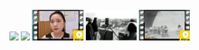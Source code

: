 
<a href="https://hao.360.com/" target="_blank" title="教切生果"><img src="https://i.loli.net/2019/06/16/5d0579386d9d590421.jpg" height="55px"></a>
<a href="https://hao.360.com/" target="_blank" title="专家讲解糖尿病如何形成"><img src="https://i.loli.net/2019/06/16/5d05d4a6adbfb94996.jpg"  height="55px"></a>
<a href="http://suo.im/5nVEtD" target="_blank" title="手把手教你如何用手机拍视频赚钱，毫无保留分享，全是干货"><img src="https://raw.githubusercontent.com/cshgjy/images/master/other/20190720105456.jpg"></a>
<a href="http://suo.im/50GGL9" target="_blank" title="这是架设在高处的摄像机拍摄了110年前北京前门外大街的无声电影，记录了当时人们的服饰，礼节，穷人，富人，街景，宗教，交通工具，骡马，出殡，以及人们看到摄像机时的惊奇神态……。太珍贵了！能看到100多年前活动的影像。"><img src="https://raw.githubusercontent.com/cshgjy/images/master/other/20190720113700.jpg"></a>
<a href="https://jia666-my.sharepoint.com/:v:/g/personal/hk3zzoskr_xkx_me/EW3WBdjXKxVEoNGJkFX0pRgBOw0MGQ2r6wZVwQmbB_MC1w?e=eChvgu" target="_blank" title="（快镜）100年前的北京街头什么样？珍贵历史镜头值得一看！"><img src="https://raw.githubusercontent.com/cshgjy/images/master/other/20190720114730.jpg"></a>


